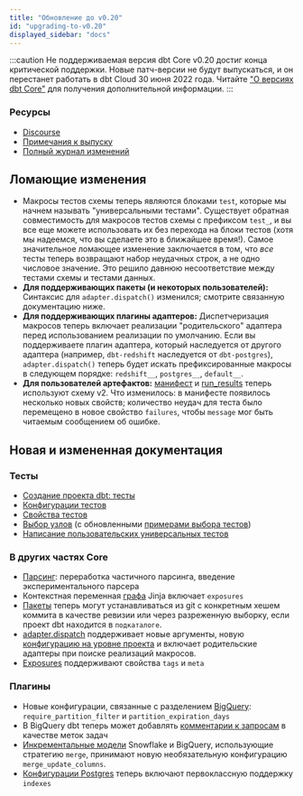 ```yaml
---
title: "Обновление до v0.20"
id: "upgrading-to-v0.20"
displayed_sidebar: "docs"
---
```


:::caution Не поддерживаемая версия
dbt Core v0.20 достиг конца критической поддержки. Новые патч-версии не будут выпускаться, и он перестанет работать в dbt Cloud 30 июня 2022 года. Читайте ["О версиях dbt Core"](/docs/dbt-versions/core) для получения дополнительной информации.
:::

### Ресурсы

- [Discourse](https://discourse.getdbt.com/t/2621)
- [Примечания к выпуску](https://github.com/dbt-labs/dbt-core/releases/tag/v0.20.0)
- [Полный журнал изменений](https://github.com/dbt-labs/dbt-core/blob/0.20.latest/CHANGELOG.md)

## Ломающие изменения

- Макросы тестов схемы теперь являются блоками `test`, которые мы начнем называть "универсальными тестами". Существует обратная совместимость для макросов тестов схемы с префиксом `test_`, и вы все еще можете использовать их без перехода на блоки тестов (хотя мы надеемся, что вы сделаете это в ближайшее время!). Самое значительное ломающее изменение заключается в том, что _все_ тесты теперь возвращают набор неудачных строк, а не одно числовое значение. Это решило давнюю несоответствие между тестами схемы и тестами данных.
- **Для поддерживающих пакеты (и некоторых пользователей):** Синтаксис для `adapter.dispatch()` изменился; смотрите связанную документацию ниже.
- **Для поддерживающих плагины адаптеров:** Диспетчеризация макросов теперь включает реализации "родительского" адаптера перед использованием реализации по умолчанию. Если вы поддерживаете плагин адаптера, который наследуется от другого адаптера (например, `dbt-redshift` наследуется от `dbt-postgres`), `adapter.dispatch()` теперь будет искать префиксированные макросы в следующем порядке: `redshift__`, `postgres__`, `default__`.
- **Для пользователей артефактов:** [манифест](/reference/artifacts/manifest-json) и [run_results](/reference/artifacts/run-results-json) теперь используют схему v2. Что изменилось: в манифесте появилось несколько новых свойств; количество неудач для теста было перемещено в новое свойство `failures`, чтобы `message` мог быть читаемым сообщением об ошибке.

## Новая и измененная документация

### Тесты

- [Создание проекта dbt: тесты](/docs/build/data-tests)
- [Конфигурации тестов](/reference/data-test-configs)
- [Свойства тестов](/reference/resource-properties/data-tests)
- [Выбор узлов](/reference/node-selection/syntax) (с обновленными [примерами выбора тестов](/reference/node-selection/test-selection-examples))
- [Написание пользовательских универсальных тестов](/best-practices/writing-custom-generic-tests)

### В других частях Core
- [Парсинг](/reference/parsing): переработка частичного парсинга, введение экспериментального парсера
- Контекстная переменная [графа](/reference/dbt-jinja-functions/graph) Jinja включает `exposures`
- [Пакеты](/docs/build/packages) теперь могут устанавливаться из git с конкретным хешем коммита в качестве ревизии или через разреженную выборку, если проект dbt находится в `подкаталоге`.
- [adapter.dispatch](/reference/dbt-jinja-functions/dispatch) поддерживает новые аргументы, новую [конфигурацию на уровне проекта](/reference/project-configs/dispatch-config) и включает родительские адаптеры при поиске реализаций макросов.
- [Exposures](/reference/exposure-properties) поддерживают свойства `tags` и `meta`

### Плагины
- Новые конфигурации, связанные с разделением [BigQuery](/reference/resource-configs/bigquery-configs#additional-partition-configs): `require_partition_filter` и `partition_expiration_days`
- В BigQuery dbt теперь может добавлять [комментарии к запросам](/reference/project-configs/query-comment) в качестве меток задач
- [Инкрементальные модели](/docs/build/incremental-strategy#strategy-specific-configs) Snowflake и BigQuery, использующие стратегию `merge`, принимают новую необязательную конфигурацию `merge_update_columns`.
- [Конфигурации Postgres](/reference/resource-configs/postgres-configs) теперь включают первоклассную поддержку `indexes`